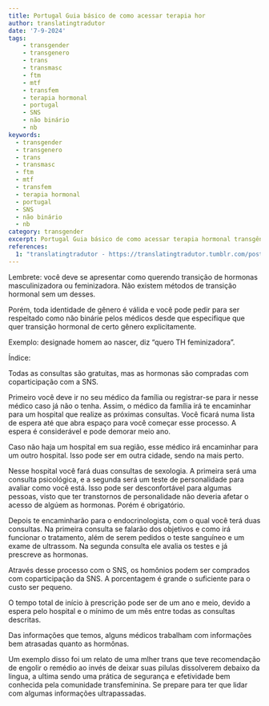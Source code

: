 ```yaml
---
title: Portugal Guia básico de como acessar terapia hor
author: translatingtradutor
date: '7-9-2024'
tags:
    - transgender
    - transgenero
    - trans
    - transmasc
    - ftm
    - mtf
    - transfem
    - terapia hormonal
    - portugal
    - SNS
    - não binário
    - nb
keywords:
  - transgender
  - transgenero
  - trans
  - transmasc
  - ftm
  - mtf
  - transfem
  - terapia hormonal
  - portugal
  - SNS
  - não binário
  - nb
category: transgender
excerpt: Portugal Guia básico de como acessar terapia hormonal transgênero pela SNSLembrete você deve se apresentar como querendo transição de hormonas masc...
references:
  1: "translatingtradutor - https://translatingtradutor.tumblr.com/post/760975371860590592/portugal-guia-b%C3%A1sico-de-como-acessar-terapia"
---
```


Lembrete: você deve se apresentar como querendo transição de hormonas masculinizadora ou feminizadora. Não existem métodos de transição hormonal sem um desses.

Porém, toda identidade de gênero é válida e você pode pedir para ser respeitado como não binárie pelos médicos desde que especifique que quer transição hormonal de certo gênero explicitamente.

Exemplo: designade homem ao nascer, diz “quero TH feminizadora”.

Índice:

Todas as consultas são gratuitas, mas as hormonas são compradas com coparticipação com a SNS.

Primeiro você deve ir no seu médico da família ou registrar-se para ir nesse médico caso já não o tenha. Assim, o médico da família irá te encaminhar para um hospital que realize as próximas consultas. Você ficará numa lista de espera até que abra espaço para você começar esse processo. A espera é considerável e pode demorar meio ano.

Caso não haja um hospital em sua região, esse médico irá encaminhar para um outro hospital. Isso pode ser em outra cidade, sendo na mais perto.

Nesse hospital você fará duas consultas de sexologia. A primeira será uma consulta psicológica, e a segunda será um teste de personalidade para avaliar como você está. Isso pode ser desconfortável para algumas pessoas, visto que ter transtornos de personalidade não deveria afetar o acesso de algúem as hormonas. Porém é obrigatório.

Depois te encaminharão para o endocrinologista, com o qual você terá duas consultas. Na primeira consulta se falarão dos objetivos e como irá funcionar o tratamento, além de serem pedidos o teste sanguíneo e um exame de ultrassom. Na segunda consulta ele avalia os testes e já prescreve as hormonas.

Através desse processo com o SNS, os homônios podem ser comprados com coparticipação da SNS. A porcentagem é grande o suficiente para o custo ser pequeno.

O tempo total de início à prescrição pode ser de um ano e meio, devido a espera pelo hospital e o mínimo de um mês entre todas as consultas descritas.

Das informações que temos, alguns médicos trabalham com informações bem atrasadas quanto as hormônas.

Um exemplo disso foi um relato de uma mlher trans que teve recomendação de engolir o remédio ao invés de deixar suas pilulas dissolverem debaixo da lingua, a ultima sendo uma prática de segurança e efetividade bem conhecida pela comunidade transfeminina. Se prepare para ter que lidar com algumas informações ultrapassadas.